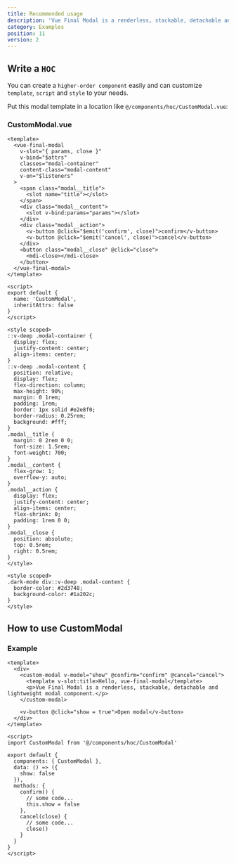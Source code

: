 ```yaml
---
title: Recommended usage
description: 'Vue Final Modal is a renderless, stackable, detachable and lightweight modal component.'
category: Examples
position: 11
version: 2
---
```


## Write a `HOC`

<alert>

You can create a `higher-order component` easily and can customize `template`, `script` and `style` to your needs.

</alert>

Put this modal template in a location like `@/components/hoc/CustomModal.vue`:

### CustomModal.vue

<sfc-view>

```vue
<template>
  <vue-final-modal
    v-slot="{ params, close }"
    v-bind="$attrs"
    classes="modal-container"
    content-class="modal-content"
    v-on="$listeners"
  >
    <span class="modal__title">
      <slot name="title"></slot>
    </span>
    <div class="modal__content">
      <slot v-bind:params="params"></slot>
    </div>
    <div class="modal__action">
      <v-button @click="$emit('confirm', close)">confirm</v-button>
      <v-button @click="$emit('cancel', close)">cancel</v-button>
    </div>
    <button class="modal__close" @click="close">
      <mdi-close></mdi-close>
    </button>
  </vue-final-modal>
</template>
```
```vue
<script>
export default {
  name: 'CustomModal',
  inheritAttrs: false
}
</script>
```
```vue
<style scoped>
::v-deep .modal-container {
  display: flex;
  justify-content: center;
  align-items: center;
}
::v-deep .modal-content {
  position: relative;
  display: flex;
  flex-direction: column;
  max-height: 90%;
  margin: 0 1rem;
  padding: 1rem;
  border: 1px solid #e2e8f0;
  border-radius: 0.25rem;
  background: #fff;
}
.modal__title {
  margin: 0 2rem 0 0;
  font-size: 1.5rem;
  font-weight: 700;
}
.modal__content {
  flex-grow: 1;
  overflow-y: auto;
}
.modal__action {
  display: flex;
  justify-content: center;
  align-items: center;
  flex-shrink: 0;
  padding: 1rem 0 0;
}
.modal__close {
  position: absolute;
  top: 0.5rem;
  right: 0.5rem;
}
</style>

<style scoped>
.dark-mode div::v-deep .modal-content {
  border-color: #2d3748;
  background-color: #1a202c;
}
</style>

```

</sfc-view>

## How to use CustomModal

### Example

<hoc-example class="mb-4"></hoc-example>

<sfc-view>

```vue
<template>
  <div>
    <custom-modal v-model="show" @confirm="confirm" @cancel="cancel">
      <template v-slot:title>Hello, vue-final-modal</template>
      <p>Vue Final Modal is a renderless, stackable, detachable and lightweight modal component.</p>
    </custom-modal>

    <v-button @click="show = true">Open modal</v-button>
  </div>
</template>
```
```vue
<script>
import CustomModal from '@/components/hoc/CustomModal'

export default {
  components: { CustomModal },
  data: () => ({
    show: false
  }),
  methods: {
    confirm() {
      // some code...
      this.show = false
    },
    cancel(close) {
      // some code...
      close()
    }
  }
}
</script>
```

</sfc-view>
